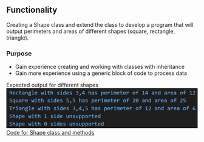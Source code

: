 ## Functionality

Creating a Shape class and extend the class to develop a program that will output perimeters and areas of different shapes (square, rectangle, triangle).

### Purpose

- Gain experience creating and working with classes with inheritance
- Gain more experience using a generic block of code to process data

Expected output for different shapes
![Screenshot](ExpectedOutputForShapes.png)
[Code for Shape class and methods](p6.js)



